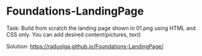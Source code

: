 # Foundations-LandingPage

Task: Build from scratch the landing page shown in 01.png using HTML and CSS only. You can add desired content(pictures, text)

Solution: https://raduolga.github.io/Foundations-LandingPage/
